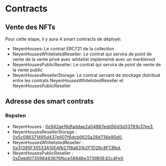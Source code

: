 # Contracts

## Vente des NFTs

Pour cette etape, il y aura 4 smart contracts de déployé:
  - NeyenHouses: Le contrat ERC721 de la collection
  - NeyenHousesWhitelistedReseller: Le contrat qui servira de point de vente de la vente privé avec whitelist implementé avec un merkleroot
  - NeyenHousesPublicReseller: Le contrat qui servira de point de vente de la vente public
  - NeyenHousesResellerStorage: Le contrat servant de stockage distribué entre les contrats NeyenHousesWhitelistedReseller et NeyenHousesPublicReseller

## Adresse des smart contrats

### Ropsten
- NeyenHouses : [0x942ae16dfaddae2a04887edd50d3d33781b37ee3](https://ropsten.etherscan.io/tx/0x942ae16dfaddae2a04887edd50d3d33781b37ee3),
- NeyenHousesResellerStorage : [0x5c086371495d437e607f6dcb6625a28d736e95d0](https://ropsten.etherscan.io/tx/0x5c086371495d437e607f6dcb6625a28d736e95d0),
- NeyenHousesWhitelistedReseller : [0x31395F35533A10EAfb27f8a631b2F1D26c8FCBbd](https://ropsten.etherscan.io/tx/0x31395F35533A10EAfb27f8a631b2F1D26c8FCBbd),
- NeyenHousesPublicReseller : [0xDeb6073598483676fbce58846e3739B0E42c4Fe5](https://ropsten.etherscan.io/tx/0xDeb6073598483676fbce58846e3739B0E42c4Fe5)
